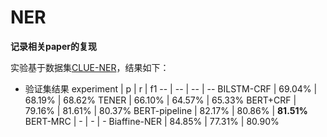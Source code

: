 # NER

**记录相关paper的复现**


实验基于数据集[CLUE-NER](https://github.com/CLUEbenchmark/CLUENER2020)，结果如下：
    
* 验证集结果
    experiment | p | r | f1
    -- | -- | -- | --
    BILSTM-CRF | 69.04% | 68.19% | 68.62%
    TENER |  66.10% | 64.57% | 65.33%
    BERT+CRF | 79.16% | 81.61% | 80.37%
    BERT-pipeline | 82.17% | 80.86% | **81.51%**
    BERT-MRC | - | - | -
    Biaffine-NER | 84.85% | 77.31% | 80.90%